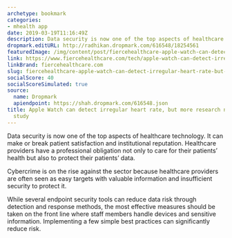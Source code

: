 ```yaml
---
archetype: bookmark
categories:
- mhealth app
date: 2019-03-19T11:16:49Z
description: Data security is now one of the top aspects of healthcare technology.
dropmark.editURL: http://radhikan.dropmark.com/616548/18254561
featuredImage: /img/content/post/fiercehealthcare-apple-watch-can-detect-irregular-heart-rate-but-more-research-needed-stanford-study.jpg
link: https://www.fiercehealthcare.com/tech/apple-watch-can-detect-irregular-heart-rate-but-more-research-needed-stanford-study
linkBrand: fiercehealthcare.com
slug: fiercehealthcare-apple-watch-can-detect-irregular-heart-rate-but-more-research-needed-stanford-study
socialScore: 40
socialScoreSimulated: true
source:
  name: Dropmark
  apiendpoint: https://shah.dropmark.com/616548.json
title: Apple Watch can detect irregular heart rate, but more research needed—Stanford
  study
---
```

Data security is now one of the top aspects of healthcare technology. It can make or break patient satisfaction and institutional reputation. Healthcare providers have a professional obligation not only to care for their patients’ health but also to protect their patients’ data.

Cybercrime is on the rise against the sector because healthcare providers are often seen as easy targets with valuable information and insufficient security to protect it.

While several endpoint security tools can reduce data risk through detection and response methods, the most effective measures should be taken on the front line where staff members handle devices and sensitive information. Implementing a few simple best practices can significantly reduce risk.

